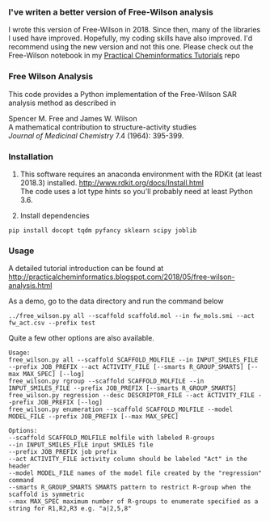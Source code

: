 ### I've writen a better version of Free-Wilson analysis

I wrote this version of Free-Wilson in 2018.  Since then, many of the libraries I used have improved.
Hopefully, my coding skills have also improved.  I'd recommend using the new version and not this one.
Please check out the Free-Wilson notebook in my [Practical Cheminformatics Tutorials](https://github.com/PatWalters/practical_cheminformatics_tutorials) repo


### Free Wilson Analysis

This code provides a Python implementation of the Free-Wilson SAR analysis method as described in

Spencer M. Free and James W. Wilson  
A mathematical contribution to structure-activity studies  
 *Journal of Medicinal Chemistry* 7.4 (1964): 395-399.
 
### Installation

1. This software requires an anaconda environment with the RDKit (at least 2018.3) installed. 
http://www.rdkit.org/docs/Install.html  
The code uses a lot type hints so you'll probably need at least Python 3.6.


2. Install dependencies  
```commandline
pip install docopt tqdm pyfancy sklearn scipy joblib
```
 
### Usage
A detailed tutorial introduction can be found at http://practicalcheminformatics.blogspot.com/2018/05/free-wilson-analysis.html

As a demo, go to the data directory and run the command below 
```commandline
../free_wilson.py all --scaffold scaffold.mol --in fw_mols.smi --act fw_act.csv --prefix test
```
Quite a few other options are also available.  
```commandline
Usage:
free_wilson.py all --scaffold SCAFFOLD_MOLFILE --in INPUT_SMILES_FILE --prefix JOB_PREFIX --act ACTIVITY_FILE [--smarts R_GROUP_SMARTS] [--max MAX_SPEC] [--log]
free_wilson.py rgroup --scaffold SCAFFOLD_MOLFILE --in INPUT_SMILES_FILE --prefix JOB_PREFIX [--smarts R_GROUP_SMARTS]
free_wilson.py regression --desc DESCRIPTOR_FILE --act ACTIVITY_FILE --prefix JOB_PREFIX [--log]
free_wilson.py enumeration --scaffold SCAFFOLD_MOLFILE --model MODEL_FILE --prefix JOB_PREFIX [--max MAX_SPEC]

Options:
--scaffold SCAFFOLD_MOLFILE molfile with labeled R-groups
--in INPUT_SMILES_FILE input SMILES file
--prefix JOB_PREFIX job prefix
--act ACTIVITY_FILE activity column should be labeled "Act" in the header
--model MODEL_FILE names of the model file created by the "regression" command
--smarts R_GROUP_SMARTS SMARTS pattern to restrict R-group when the scaffold is symmetric
--max MAX_SPEC maximum number of R-groups to enumerate specified as a string for R1,R2,R3 e.g. "a|2,5,8"
```


